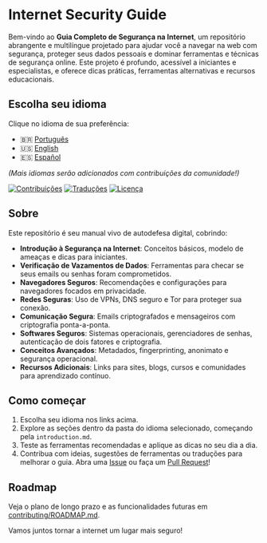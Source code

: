 # Internet Security Guide

Bem-vindo ao **Guia Completo de Segurança na Internet**, um repositório abrangente e multilíngue projetado para ajudar você a navegar na web com segurança, proteger seus dados pessoais e dominar ferramentas e técnicas de segurança online. Este projeto é profundo, acessível a iniciantes e especialistas, e oferece dicas práticas, ferramentas alternativas e recursos educacionais.

## Escolha seu idioma

Clique no idioma de sua preferência:

- 🇧🇷 [Português](pt/README.md)
- 🇺🇸 [English](en/README.md)
- 🇪🇸 [Español](es/README.md)

*(Mais idiomas serão adicionados com contribuições da comunidade!)*

[![Contribuições](https://img.shields.io/badge/Contribuições-Bem--vindos-0d0d0d?style=flat-square&logo=github)](contributing/GUIDELINES.md)
[![Traduções](https://img.shields.io/badge/Traduções-3-f05133?style=flat-square&logo=git)](contributing/TRANSLATIONS.md)
[![Licença](https://img.shields.io/badge/Licença-CC%20BY--SA%204.0-f05133?style=flat-square&logo=creative-commons)](LICENSE)

## Sobre

Este repositório é seu manual vivo de autodefesa digital, cobrindo:

- **Introdução à Segurança na Internet**: Conceitos básicos, modelo de ameaças e dicas para iniciantes.
- **Verificação de Vazamentos de Dados**: Ferramentas para checar se seus emails ou senhas foram comprometidos.
- **Navegadores Seguros**: Recomendações e configurações para navegadores focados em privacidade.
- **Redes Seguras**: Uso de VPNs, DNS seguro e Tor para proteger sua conexão.
- **Comunicação Segura**: Emails criptografados e mensageiros com criptografia ponta-a-ponta.
- **Softwares Seguros**: Sistemas operacionais, gerenciadores de senhas, autenticação de dois fatores e criptografia.
- **Conceitos Avançados**: Metadados, fingerprinting, anonimato e segurança operacional.
- **Recursos Adicionais**: Links para sites, blogs, cursos e comunidades para aprendizado contínuo.

## Como começar

1. Escolha seu idioma nos links acima.
2. Explore as seções dentro da pasta do idioma selecionado, começando pela `introduction.md`.
3. Teste as ferramentas recomendadas e aplique as dicas no seu dia a dia.
4. Contribua com ideias, sugestões de ferramentas ou traduções para melhorar o guia. Abra uma [Issue](https://github.com/Heazts/Internet-Security-Guide/issues) ou faça um [Pull Request](https://github.com/Heazts/Internet-Security-Guide/pulls)!

## Roadmap

Veja o plano de longo prazo e as funcionalidades futuras em [contributing/ROADMAP.md](contributing/ROADMAP.md).

Vamos juntos tornar a internet um lugar mais seguro!
